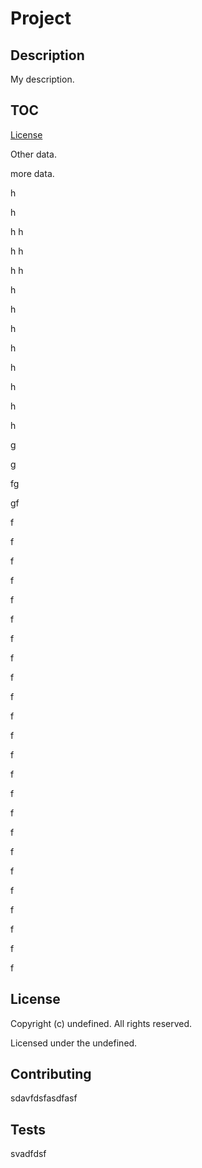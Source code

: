 # Project
## Description
My description.

## TOC
[License](#license)

Other data.

more data.


h

h

h
h

h
h

h
h

h

h

h

h

h

h

h

h

g

g

fg

gf

f

f

f

f

f

f

f

f

f

f

f

f

f

f

f

f

f

f

f

f

f

f

f

f
## License
Copyright (c) undefined. All rights reserved.

Licensed under the undefined.
## Contributing
sdavfdsfasdfasf
## Tests
svadfdsf

